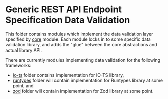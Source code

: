 # Generic REST API Endpoint Specification Data Validation
This folder contains modules which implement the data validation layer specified by [core](../core/core) module.
Each module locks in to some specific data validation library, and adds the "glue" between the core abstractions and actual library API.

There are currently modules implementing data validation for the following frameworks:
- [io-ts](./io-ts) folder contains implementation for IO-TS library,
- [runtypes](./runtypes) folder will contain implementation for Runtypes library at some point, and
- [zod](./zod) folder will contain implementation for Zod library at some point.
